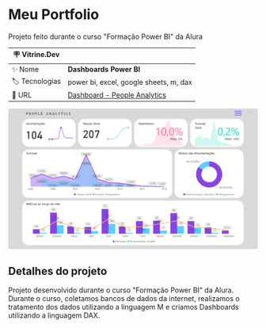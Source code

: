 # Meu Portfolio

Projeto feito durante o curso "Formação Power BI" da Alura

| :placard: Vitrine.Dev |     |
| -------------  | --- |
| :sparkles: Nome        | **Dashboards Power BI**
| :label: Tecnologias | power bi, excel, google sheets, m, dax
| :rocket: URL         | [Dashboard - People Analytics](https://app.powerbi.com/view?r=eyJrIjoiNTI1ZmJjYzItZDM0Ny00NzJiLWFlZmItYzA1ZmZiZjRkMWQ4IiwidCI6IjEyMjExZGI2LWZiMWEtNDUwNi1iYjc2LWU5NWI3YTE0NTNiYyJ9)

<!-- Inserir imagem com a #vitrinedev ao final do link -->
![](https://github.com/paulo-emilio/Projetos/blob/main/Power%20BI/People%20Analytics/imagem_2023-07-20_092053283.png#vitrinedev)

## Detalhes do projeto

Projeto desenvolvido durante o curso "Formação Power BI" da Alura. Durante o curso, coletamos bancos de dados da internet, realizamos o tratamento dos dados utilizando a linguagem M e criamos Dashboards utilizando a linguagem DAX.
